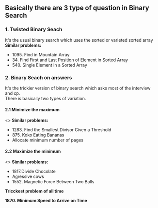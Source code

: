 
<h2>Basically there are 3 type of question in Binary Search</h2>
<p>
  <h3>1. Twisted Binary Seach</h3>
     It's the usual binary search which uses the sorted or varieted sorted array
     <br>
     <b>Similar problems:</b>
     <br>
     <ul>
      <li>1095. Find in Mountain Array</li>
      <li>34. Find First and Last Position of Element in Sorted Array</li>
      <li>540. Single Element in a Sorted Array</li>
  </ul>
 </p>
 <p>
  <h3>2. Binary Seach on answers</h3>
     It's the trickier version of binary search which asks most of the interview and cp.
     <br>
     There is basically two types of variation.
     <br>
     <h4>2.1 Minimize the maximum </h4>
      <>
     <b>Similar problems:</b>
     <ul>
      <li>1283. Find the Smallest Divisor Given a Threshold</li>
      <li>875. Koko Eating Bananas</li>
      <li>Allocate minimum number of pages</li>
  </ul>
   <p>
      <h4>2.2 Maximize the minimum </h4>
      <>
     <b>Similar problems:</b>
    <ul>
      <li>1817.Divide Chocolate</li>
      <li>Agressive cows</li>
      <li>1552. Magnetic Force Between Two Balls</li>
      </ul>
      </p>
 </p>
<b>Tricckest problem of all time<b>
  <p>1870. Minimum Speed to Arrive on Time</p>
  
  
  
  
